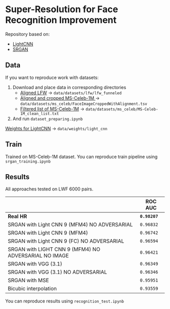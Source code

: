 # Super-Resolution for Face Recognition Improvement


Repository based on:
* [LightCNN](https://github.com/AlfredXiangWu/LightCNN)
* [SRGAN](https://github.com/aitorzip/PyTorch-SRGAN)


## Data

If you want to reproduce work with datasets:
1) Download and place data in corresponding directories
    * [Aligned LFW](http://vis-www.cs.umass.edu/lfw/lfw-funneled.tgz) -> `data/datasets/lfw/lfw_funneled`
    * [Aligned and cropped MS-Celeb-1M ](https://msceleb.blob.core.windows.net/msceleb-v1/FaceImageCroppedWithAlignment.tsv) -> `data/datasets/ms_celeb/FaceImageCroppedWithAlignment.tsv`
    * [Filtered list of MS-Celeb-1M](https://pan.baidu.com/s/1gfxB0iB) -> `data/datasets/ms_celeb/MS-Celeb-1M_clean_list.txt`
2) And run `dataset_preparing.ipynb`

[Weights for LightCNN](https://drive.google.com/file/d/0ByNaVHFekDPRWk5XUFRvTTRIVmc/view) -> `data/weights/light_cnn`

## Train

Trained on MS-Celeb-1M dataset. You can reproduce train pipeline using `srgan_training.ipynb`


## Results

All approaches tested on LWF 6000 pairs.

||ROC AUC|
|---|---|
|**Real HR**|**`0.98207`**|
|SRGAN with Light CNN 9 (MFM4) NO ADVERSARIAL|`0.96832`|
|SRGAN with Light CNN 9 (MFM4)|`0.96742`|
|SRGAN with Light CNN 9 (FC) NO ADVERSARIAL|`0.96594`|
|SRGAN with LIGHT CNN 9 (MFM4) NO ADVERSARIAL NO IMAGE|`0.96421`|
|SRGAN with VGG (3.1)|`0.96349`|
|SRGAN with VGG (3.1) NO ADVERSARIAL|`0.96346`|
|SRGAN with MSE|`0.95951`|
|Bicubic interpolation|`0.93559`|

You can reproduce results using `recognition_test.ipynb`

